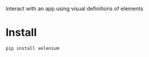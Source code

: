 Interact with an app using visual definitions of elements

# Install

```shell
pip install velenium
```